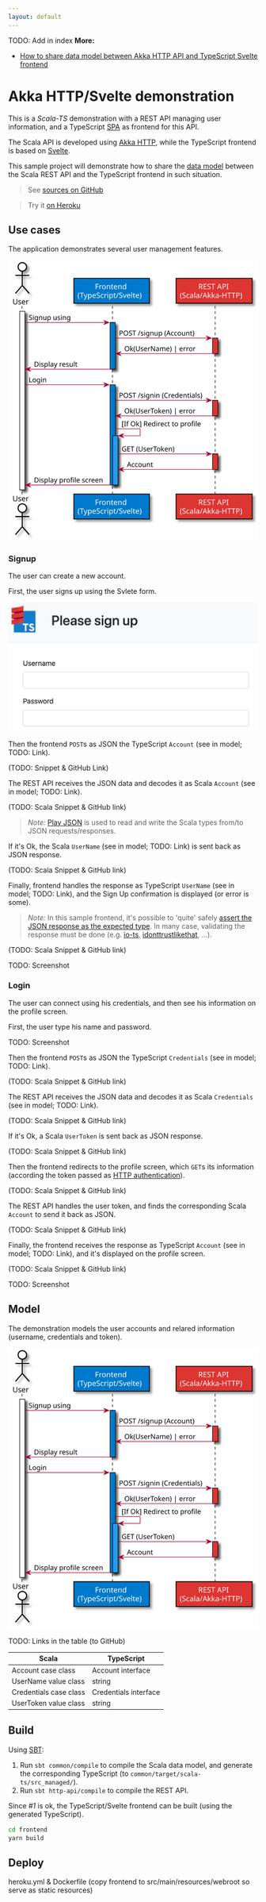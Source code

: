 ```yaml
---
layout: default
---
```


TODO: Add in index
**More:**

- [How to share data model between Akka HTTP API and TypeScript Svelte frontend](./articles/demo-akka-http-svelte.html)


# Akka HTTP/Svelte demonstration

This is a *Scala-TS* demonstration with a REST API managing user information, and a TypeScript [SPA](https://en.wikipedia.org/wiki/Single-page_application) as frontend for this API.

The Scala API is developed using [Akka HTTP](https://doc.akka.io/docs/akka-http/current/index.html), while the TypeScript frontend is based on [Svelte](https://svelte.dev/).

This sample project will demonstrate how to share the [data model](#model) between the Scala REST API and the TypeScript frontend in such situation.

> See [sources on GitHub](https://github.com/scala-ts/scala-ts/tree/demo/akka-http-svlete)

> Try it [on Heroku](https://scala-ts-demo.herokuapp.com/)

## Use cases

The application demonstrates several user management features.

![Demonstration use cases](../assets/demo-akka-http-svelte/usecases.svg)

### Signup

The user can create a new account.

First, the user signs up using the Svlete form.

![SignUp form](../assets/demo-akka-http-svelte/signup1.png)

Then the frontend `POST`s as JSON the TypeScript `Account` (see in model; TODO: Link).

(TODO: Snippet & GitHub Link)

The REST API receives the JSON data and decodes it as Scala `Account` (see in model; TODO: Link).

(TODO: Scala Snippet & GitHub link)

> *Note:* [Play JSON](https://github.com/playframework/play-json#play-json) is used to read and write the Scala types from/to JSON requests/responses.

If it's Ok, the Scala `UserName` (see in model; TODO: Link) is sent back as JSON response.

(TODO: Scala Snippet & GitHub link)

Finally, frontend handles the response as TypeScript `UserName` (see in model; TODO: Link), and the Sign Up confirmation is displayed (or error is some).

> *Note:* In this sample frontend, it's possible to 'quite' safely [assert the JSON response as the expected type](https://www.typescriptlang.org/docs/handbook/basic-types.html#type-assertions). In many case, validating the response must be done (e.g. [io-ts](https://gcanti.github.io/io-ts/), [idonttrustlikethat](https://scala-ts.github.io/scala-ts/#idonttrustlikethat), ...).

(TODO: Scala Snippet & GitHub link)

TODO: Screenshot

### Login

The user can connect using his credentials, and then see his information on the profile screen.

First, the user type his name and password.

TODO: Screenshot

Then the frontend `POST`s as JSON the TypeScript `Credentials` (see in model; TODO: Link).

(TODO: Scala Snippet & GitHub link)

The REST API receives the JSON data and decodes it as Scala `Credentials` (see in model; TODO: Link).

(TODO: Scala Snippet & GitHub link)

If it's Ok, a Scala `UserToken` is sent back as JSON response.

(TODO: Scala Snippet & GitHub link)

Then the frontend redirects to the profile screen, which `GET`s its information (according the token passed as [HTTP authentication](https://developer.mozilla.org/en-US/docs/Web/HTTP/Authentication)).

(TODO: Scala Snippet & GitHub link)

The REST API handles the user token, and finds the corresponding Scala `Account` to send it back as JSON.

(TODO: Scala Snippet & GitHub link)

Finally, the frontend receives the response as TypeScript `Account` (see in model; TODO: Link), and it's displayed on the profile screen.

(TODO: Scala Snippet & GitHub link)

TODO: Screenshot

## Model

The demonstration models the user accounts and relared information (username, credentials and token).

![Demonstration use cases](../assets/demo-akka-http-svelte/usecases.svg)

TODO: Links in the table (to GitHub)

| Scala                  | TypeScript            |
| ---------------------- | --------------------- |
| Account case class     | Account interface     |
| UserName value class   | string                |
| Credentials case class | Credentials interface |
| UserToken value class  | string                |

## Build

Using [SBT](https://www.scala-sbt.org/):

1. Run `sbt common/compile` to compile the Scala data model, and generate the corresponding TypeScript (to `common/target/scala-ts/src_managed/`).
2. Run `sbt http-api/compile` to compile the REST API.

Since *#1* is ok, the TypeScript/Svelte frontend can be built (using the generated TypeScript).

```bash
cd frontend
yarn build
```

## Deploy

heroku.yml & Dockerfile (copy frontend to src/main/resources/webroot so serve as static resources)

